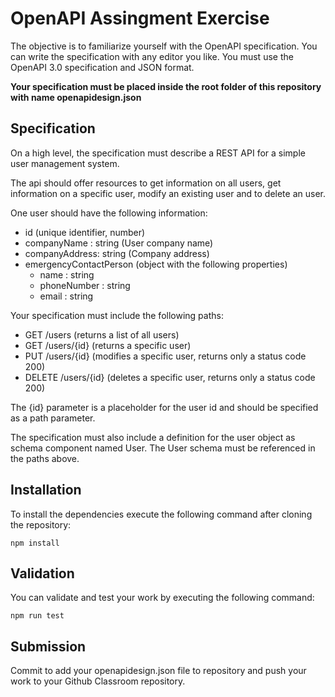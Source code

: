 # OpenAPI Assingment Exercise

The objective is to familiarize yourself with the OpenAPI specification. You can 
write the specification with any editor you like. You must use the OpenAPI 3.0 specification and JSON format.

**Your specification must be placed inside the root folder of this repository with name openapidesign.json**

## Specification

On a high level, the specification must describe a REST API for a simple
user management system. 

The api should offer resources to get information on all users, get information on a specific user, modify an existing user and to delete an user.  

One user should have the following information: 

- id (unique identifier, number)
- companyName : string (User company name)
- companyAddress: string (Company address)
- emergencyContactPerson (object with the following properties)
  - name : string
  - phoneNumber : string
  - email : string  

Your specification must include the following paths:

- GET /users (returns a list of all users)
- GET /users/{id} (returns a specific user)
- PUT /users/{id} (modifies a specific user, returns only a status code 200)
- DELETE /users/{id} (deletes a specific user, returns only a status code 200)

The {id} parameter is a placeholder for the user id and should be specified as a path parameter. 

The specification must also include a definition for the user object as schema component named User. The User schema must be referenced in the paths above.

## Installation

To install the dependencies execute the following command after cloning the repository:

```
npm install
```

## Validation
You can validate and test your work by executing the following command:

```
npm run test
```

## Submission
Commit to add your openapidesign.json file to repository and push your work to your Github Classroom repository. 

